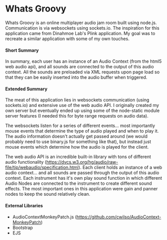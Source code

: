 # Whats Groovy

Whats Groovy is an online multiplayer audio jam room built using node.js. Communication is via websockets using sockets.io. The inspiration for this application came from Dinahmoe Lab's Plink application. My goal was to recreate a similar application with some of my own touches. 

#### Short Summary

In summary, each user has an instance of an Audio Context (from the html5 web audio api), and all sounds are connected to the output of this audio context. All the sounds are preloaded via XML requests upon page load so that they can be easily inserted into the audio buffer when triggered.

#### Extended Summary

The meat of this application lies in websockets communication (using sockets.io) and extensive use of the web audio API. I originally created my own server but eventually ended up using some of the node-static module server features (I needed this for byte range requests on audio data).

The websockets listen for a series of different events... most importantly mouse events that determine the type of audio played and when to play it. The audio information doesn't actually get passed around (we would probably need to use binary.js for something like that), but instead just mouse events which determine how the audio is played for the client. 

The web audio API is an incredible built-in library with tons of different audio functionality (https://dvcs.w3.org/hg/audio/raw-file/tip/webaudio/specification.html). Each client holds an instance of a web audio context... and all sounds are passed through the output of this audio context. Each instrument has it's own play sound function in which different Audio Nodes are connected to the instrument to create different sound effects. The most important ones in this application were gain and panner nodes to keep the sound relatively clean. 

#### External Libraries

- AudioContextMonkeyPatch.js (https://github.com/cwilso/AudioContext-MonkeyPatch)
- Bootstrap
- EJS